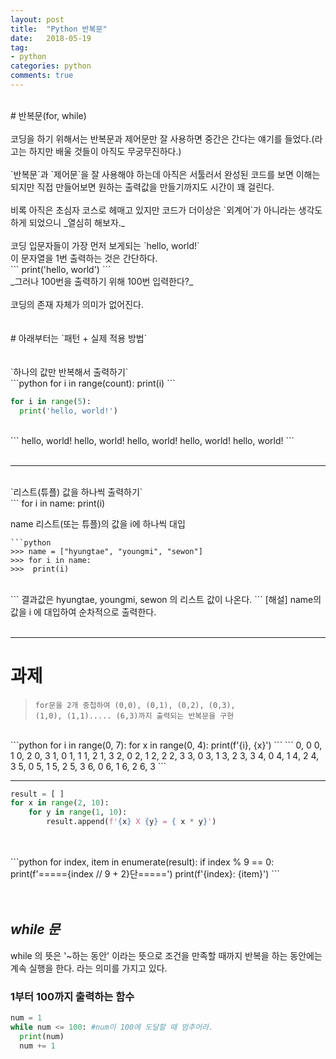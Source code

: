 ```yaml
---
layout: post
title:  "Python 반복문"
date:   2018-05-19
tag:
- python
categories: python
comments: true
---
```

<br>
# 반복문(for, while)
<br>
<br>
코딩을 하기 위해서는 반복문과 제어문만 잘 사용하면 중간은 간다는 얘기를 들었다.(라고는 하지만 배울 것들이 아직도 무궁무진하다.)
<br>
<br>
`반복문`과 `제어문`을 잘 사용해야 하는데 아직은 서툴러서 완성된 코드를 보면 이해는 되지만 직접 만들어보면 원하는 출력값을 만들기까지도 시간이 꽤 걸린다.
<br>
<br>
비록 아직은 초심자 코스로 헤매고 있지만 코드가 더이상은 `외계어`가 아니라는 생각도 하게 되었으니 _열심히 해보자._
<br>
<br>
코딩 입문자들이 가장 먼저 보게되는 `hello, world!`
<br>
이 문자열을 1번 출력하는 것은 간단하다.
<br>
```
print('hello, world')
```
<br>
_그러나 100번을 출력하기 위해 100번 입력한다?_
<br>
<br>
코딩의 존재 자체가 의미가 없어진다.
<br>
<br>
<br>
# 아래부터는 `패턴 + 실제 적용 방법`
<br>
<br>
<br>
`하나의 값만 반복해서 출력하기`<br>
```python
for i in range(count):
  print(i)
```

```python
for i in range(5):
  print('hello, world!')
```
<br>
```
hello, world!
hello, world!
hello, world!
hello, world!
hello, world!
```
<br>
<br>

----------------------------------
<br>
`리스트(튜플) 값을 하나씩 출력하기`<br>
```
for i in name:
  print(i)

name 리스트(또는 튜플)의 값을 i에 하나씩 대입
```
```python
>>> name = ["hyungtae", "youngmi", "sewon"]
>>> for i in name:
>>>  print(i)
```
<br/>
```
결과값은 hyungtae, youngmi, sewon 의 리스트 값이 나온다.
```
[해설] name의 값을 i 에 대입하여 순차적으로 출력한다.
<br/>
<br/>

----------------------------------
# 과제 <br>
>`for문을 2개 중첩하여 (0,0), (0,1), (0,2), (0,3),`<br>
`(1,0), (1,1)..... (6,3)까지 출력되는 반복문을 구현`
<br>
```python
for i in range(0, 7):
    for x in range(0, 4):
        print(f'{i}, {x}')
```
```
0, 0
0, 1
0, 2
0, 3
1, 0
1, 1
1, 2
1, 3
2, 0
2, 1
2, 2
2, 3
3, 0
3, 1
3, 2
3, 3
4, 0
4, 1
4, 2
4, 3
5, 0
5, 1
5, 2
5, 3
6, 0
6, 1
6, 2
6, 3
```

----------------------------------
```python
result = [ ]
for x in range(2, 10):
    for y in range(1, 10):
        result.append(f'{x} X {y} = { x * y}')
```
<br>
<br>
```python
for index, item in enumerate(result):
    if index % 9 == 0:
        print(f'====={index // 9 + 2}단=====')
    print(f'{index}: {item}')
```
<br>
<br>
<br>

## *while 문*

while 의 뜻은 '~하는 동안' 이라는 뜻으로 조건을 만족할 때까지 반복을 하는 동안에는 계속 실행을 한다. 라는 의미를 가지고 있다.
<br/>
### 1부터 100까지 출력하는 함수

```python
num = 1
while num <= 100: #num이 100에 도달할 때 멈추어라.
  print(num)
  num += 1
```
